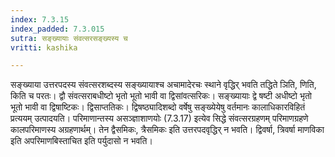 ```yaml
---
index: 7.3.15
index_padded: 7.3.015
sutra: सङ्ख्यायाः संवत्सरसङ्ख्यस्य च
vritti: kashika

---
```

सङ्ख्याया उत्तरपदस्य संवत्सरशब्दस्य सङ्ख्यायाश्च अचामादेरचः स्थाने वृद्धिर् भवति तद्धिते ञिति, णिति, किति च परतः। द्वौ संवत्सराबधीष्टो भृतो भूतो भावी वा द्विसांवत्सरिकः। सङ्ख्यायाः द्वे षष्टी अधीष्टो भृतो भूतो भावी वा द्विषाष्टिकः। द्विसाप्ततिकः। द्विषष्ठ्यादिशब्दो वर्षेषु सङ्ख्येयेषु वर्तमानः कालाधिकारविहितं प्रत्ययम् उत्पादयति। परिमाणान्तस्य असञ्ज्ञाशाणयोः (7.3.17) इत्येव सिद्धे संवत्सरग्रहणम् परिमाणग्रहणे कालपरिमाणस्य अग्रहणार्थम्। तेन द्वैसमिकः, त्रैसमिकः इति उत्तरपदवृद्धिर् न भवति। द्विवर्षा, त्रिवर्षा माणविका इति अपरिमाणबिस्ताचित इति पर्युदासो न भवति।